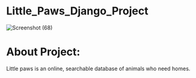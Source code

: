 # Little_Paws_Django_Project
![Screenshot (68)](https://user-images.githubusercontent.com/62648927/118855637-99184380-b8f3-11eb-8b40-2df1c3ee5462.png)
# About Project:


Little paws is an online, searchable database of animals who need homes.

